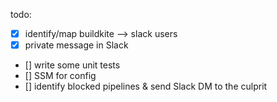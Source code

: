 todo:

- [x] identify/map buildkite --> slack users
- [x] private message in Slack
- [] write some unit tests
- [] SSM for config
- [] identify blocked pipelines & send Slack DM to the culprit
